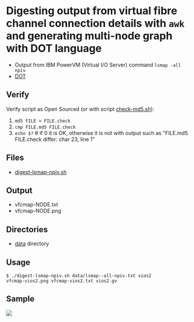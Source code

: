 # Digesting output from virtual fibre channel connection details with `awk` and generating multi-node graph with <strong>DOT</strong> language
* Output from IBM PowerVM (Virtual I/O Server) command `lsmap -all npiv`
* [DOT](https://en.wikipedia.org/wiki/DOT_(graph_description_language))

## Verify
Verify script as Open Sourced (or with script [check-md5.sh](check-md5.sh)):
1. `md5 FILE > FILE.check`
1. `cmp FILE.md5 FILE.check`        
1. `echo $?` # if 0 it is OK, otherwise it is not with output such as "FILE.md5 FILE.check differ: char 23, line 1"

## Files
* [digest-lsmap-npiv.sh](digest-lsmap-npiv.sh)

## Output
* vfcmap-NODE.txt
* vfcmap-NODE.png

## Directories
* [data](data) directory

## Usage
   ```
   $ ./digest-lsmap-npiv.sh data/lsmap--all-npiv.txt vios2
   vfcmap-vios2.png vfcmap-vios2.txt vios2.gv
   ```

## Sample
<img src="https://github.com/realBjornRoden/unix/blob/master/parseout/data/vfcmap-vios2.png" />

